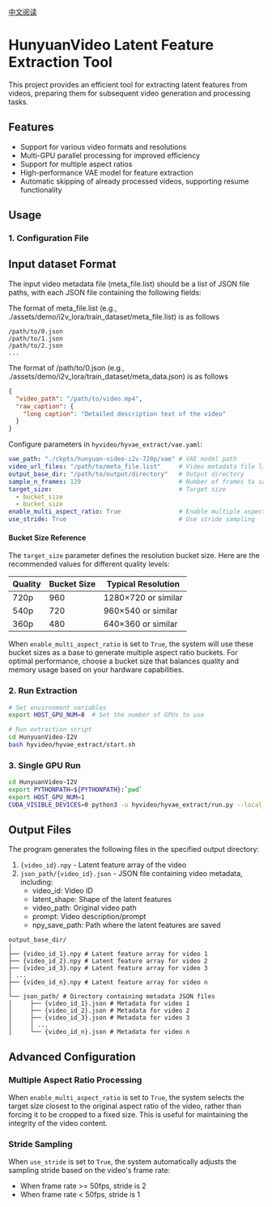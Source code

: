 
[中文阅读](./README_zh.md)

# HunyuanVideo Latent Feature Extraction Tool

This project provides an efficient tool for extracting latent features from videos, preparing them for subsequent video generation and processing tasks.

## Features

- Support for various video formats and resolutions
- Multi-GPU parallel processing for improved efficiency
- Support for multiple aspect ratios
- High-performance VAE model for feature extraction
- Automatic skipping of already processed videos, supporting resume functionality

## Usage

### 1. Configuration File

## Input dataset Format

The input video metadata file (meta_file.list) should be a list of JSON file paths, with each JSON file containing the following fields:

The format of meta_file.list (e.g., ./assets/demo/i2v_lora/train_dataset/meta_file.list) is as follows
```
/path/to/0.json
/path/to/1.json
/path/to/2.json
...
```

The format of /path/to/0.json (e.g., ./assets/demo/i2v_lora/train_dataset/meta_data.json) is as follows
```json
{
  "video_path": "/path/to/video.mp4",
  "raw_caption": {
    "long caption": "Detailed description text of the video"
  }
}
```

Configure parameters in `hyvideo/hyvae_extract/vae.yaml`:

```yaml
vae_path: "./ckpts/hunyuan-video-i2v-720p/vae" # VAE model path
video_url_files: "/path/to/meta_file.list"     # Video metadata file list
output_base_dir: "/path/to/output/directory"   # Output directory
sample_n_frames: 129                           # Number of frames to sample
target_size:                                   # Target size
  - bucket_size
  - bucket_size
enable_multi_aspect_ratio: True                # Enable multiple aspect ratios
use_stride: True                               # Use stride sampling
```

#### Bucket Size Reference

The `target_size` parameter defines the resolution bucket size. Here are the recommended values for different quality levels:

| Quality | Bucket Size | Typical Resolution |
|---------|-------------|-------------------|
| 720p    | 960         | 1280×720 or similar |
| 540p    | 720         | 960×540 or similar |
| 360p    | 480         | 640×360 or similar |

When `enable_multi_aspect_ratio` is set to `True`, the system will use these bucket sizes as a base to generate multiple aspect ratio buckets. For optimal performance, choose a bucket size that balances quality and memory usage based on your hardware capabilities.

### 2. Run Extraction

```bash
# Set environment variables
export HOST_GPU_NUM=8  # Set the number of GPUs to use

# Run extraction script
cd HunyuanVideo-I2V
bash hyvideo/hyvae_extract/start.sh
```

### 3. Single GPU Run

```bash
cd HunyuanVideo-I2V
export PYTHONPATH=${PYTHONPATH}:`pwd`
export HOST_GPU_NUM=1
CUDA_VISIBLE_DEVICES=0 python3 -u hyvideo/hyvae_extract/run.py --local_rank 0 --config 'hyvideo/hyvae_extract/vae.yaml'
```

## Output Files

The program generates the following files in the specified output directory:

1. `{video_id}.npy` - Latent feature array of the video
2. `json_path/{video_id}.json` - JSON file containing video metadata, including:
   - video_id: Video ID
   - latent_shape: Shape of the latent features
   - video_path: Original video path
   - prompt: Video description/prompt
   - npy_save_path: Path where the latent features are saved

```
output_base_dir/
│
├── {video_id_1}.npy # Latent feature array for video 1
├── {video_id_2}.npy # Latent feature array for video 2
├── {video_id_3}.npy # Latent feature array for video 3
│ ...
├── {video_id_n}.npy # Latent feature array for video n
│
└── json_path/ # Directory containing metadata JSON files
│     ├── {video_id_1}.json # Metadata for video 1
│     ├── {video_id_2}.json # Metadata for video 2
│     ├── {video_id_3}.json # Metadata for video 3
│     │ ...
│     └── {video_id_n}.json # Metadata for video n
```

## Advanced Configuration

### Multiple Aspect Ratio Processing

When `enable_multi_aspect_ratio` is set to `True`, the system selects the target size closest to the original aspect ratio of the video, rather than forcing it to be cropped to a fixed size. This is useful for maintaining the integrity of the video content.

### Stride Sampling

When `use_stride` is set to `True`, the system automatically adjusts the sampling stride based on the video's frame rate:
- When frame rate >= 50fps, stride is 2
- When frame rate < 50fps, stride is 1